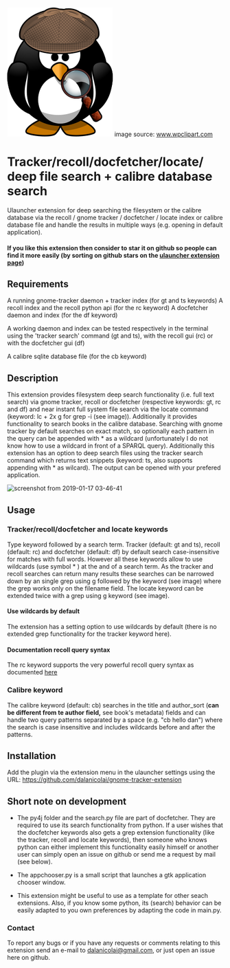 ![Extension logo](images/detective_penguin.png) image source: www.wpclipart.com

# Tracker/recoll/docfetcher/locate/ deep file search + calibre database search
Ulauncher extension for deep searching the filesystem or the calibre database via the recoll / gnome tracker / docfetcher / locate index or calibre database file and handle the results in multiple ways (e.g. opening in default application).


#### If you like this extension then consider to star it on github so people can find it more easily (by sorting on github stars on the [ulauncher extension page](https://ext.ulauncher.io/))  

## Requirements

A running gnome-tracker daemon + tracker index (for gt and ts keywords)
A recoll index and the recoll python api (for the rc keyword)
A docfetcher daemon and index (for the df keyword)

A working daemon and index can be tested respectively in the terminal using the 'tracker search' command (gt and ts), with the recoll gui (rc) or with the docfetcher gui (df)  

A calibre sqlite database file (for the cb keyword)


## Description

This extension provides filesystem deep search functionality (i.e. full text search) via gnome tracker, recoll or docfetcher (respective keywords: gt, rc and df) and near instant full system file search via the locate command (keyword: lc + 2x g for grep -i (see image)). Additionally it provides functionality to search books in the calibre database. Searching with gnome tracker by default searches on exact match, so optionally each pattern in the query can be appended with * as a wildcard (unfortunately I do not know how to use a wildcard in front of a SPARQL query). Additionally this extension has an option to deep search files using the tracker search command which returns text snippets (keyword: ts, also supports appending with * as wilcard). The output can be opened with your prefered application.

![screenshot from 2019-01-17 03-46-41](https://user-images.githubusercontent.com/18429791/51434764-aa3fdf80-1c68-11e9-89c7-6d147f514fd9.png)


## Usage

### Tracker/recoll/docfetcher and locate keywords

Type keyword followed by a search term. Tracker (default: gt and ts), recoll (default: rc) and docfetcher (default: df) by default search case-insensitive for matches with full words. However all these keywords allow to use wildcards (use symbol * ) at the and of a search term. As the tracker and recoll searches can return many results these searches can be narrowed down by an single grep using g followed by the keyword (see image) where the grep works only on the filename field. The locate keyword can be extended twice with a grep using g keyword (see image). 

#### Use wildcards by default

The extension has a setting option to use wildcards by default (there is no extended grep functionality for the tracker keyword here). 

#### Documentation recoll query syntax

The rc keyword supports the very powerful recoll query syntax as documented [here](https://www.lesbonscomptes.com/recoll/usermanual/webhelp/docs/RCL.SEARCH.LANG.html)

### Calibre keyword

The calibre keyword (default: cb) searches in the title and author_sort (**can be different from te author field,** see book's metadata) fields and can handle two query patterns separated by a space (e.g. "cb hello dan") where the search is case insensitive and includes wildcards before and after the patterns.


## Installation

Add the plugin via the extension menu in the ulauncher settings using the URL: https://github.com/dalanicolai/gnome-tracker-extension


## Short note on development

* The py4j folder and the search.py file are part of docfetcher. They are required to use its search functionality from python. If a user wishes that the docfetcher keywords also gets a grep extension functionality (like the tracker, recoll and locate keywords), then someone who knows python can either implement this functionality easily himself or another user can simply open an issue on github or send me a request by mail (see below). 

* The appchooser.py is a small script that launches a gtk application chooser window. 

* This extension might be useful to use as a template for other seach extensions. Also, if you know some python, its (search) behavior can be easily adapted to you own preferences by adapting the code in main.py.

### Contact

To report any bugs or if you have any requests or comments relating to this extension send an e-mail to dalanicolai@gmail.com, or just open an issue here on github.

